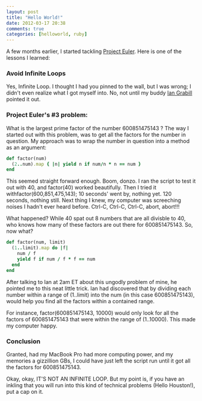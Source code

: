 ```yaml
---
layout: post
title: "Hello World!"
date: 2012-03-17 20:38
comments: true
categories: [helloworld, ruby]
---
```


A few months earlier, I started tackling <a
href="http://www.projecteuler.net">Project Euler</a>. Here is one of the
lessons I learned:

<h3>Avoid Infinite Loops</h3>

Yes, Infinite Loop. I thought I had you pinned to the wall, but I was wrong; I didn't even realize what I got myself into. No, not until my buddy <a href="http://www.github.com/igrabes">Ian Grabill</a> pointed it out.

<h3>Project Euler's #3 problem:</h3> What is the largest prime factor of the number 600851475143 ?
The way I started out with this problem, was to get all the factors for the number in question. My approach was to wrap the number in question into a method as an argument:

``` ruby
def factor(num)
  (2..num).map { |n| yield n if num/n * n == num }
end
```

This seemed straight forward enough. Boom, donzo.
I ran the script to test it out with 40, and factor(40) worked beautifully. Then I tried it withfactor(600,851,475,143); 10 seconds' went by, nothing yet. 120 seconds, nothing still. Next thing I knew, my computer was screeching noises I hadn't ever heard before. Ctrl-C, Ctrl-C, Ctrl-C, abort, abort!!!

What happened?
While 40 spat out 8 numbers that are all divisble to 40, who knows how many of these factors are out there for 600851475143.
So, now what?

``` ruby
def factor(num, limit)
  (1..limit).map do |f|
    num / f
    yield f if num / f * f == num
  end
end
```

After talking to Ian at 2am ET about this ungodly problem of mine, he pointed me to this neat little trick. Ian had discovered that by dividing each number within a range of (1..limit) into the num (in this case 600851475143), would help you find all the factors within a contained range.

For instance, factor(600851475143, 10000) would only look for all the factors of 600851475143 that were within the range of (1..10000). This made my computer happy.

<h3>Conclusion</h3>

Granted, had my MacBook Pro had more computing power, and my memories a gizzillion GBs, I could have just left the script run until it got all the factors for 600851475143.

Okay, okay, IT'S NOT AN INFINITE LOOP. But my point is, if you have an inkling that you will run into this kind of technical problems (Hello Houston!), put a cap on it.

